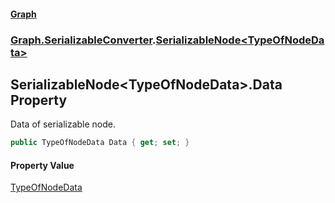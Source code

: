 #### [Graph](./index.md 'index')
### [Graph.SerializableConverter](./Graph-SerializableConverter.md 'Graph.SerializableConverter').[SerializableNode&lt;TypeOfNodeData&gt;](./Graph-SerializableConverter-SerializableNode-TypeOfNodeData-.md 'Graph.SerializableConverter.SerializableNode&lt;TypeOfNodeData&gt;')
## SerializableNode&lt;TypeOfNodeData&gt;.Data Property
Data of serializable node.  
```csharp
public TypeOfNodeData Data { get; set; }
```
#### Property Value
[TypeOfNodeData](./Graph-SerializableConverter-SerializableNode-TypeOfNodeData-.md#Graph-SerializableConverter-SerializableNode-TypeOfNodeData--TypeOfNodeData 'Graph.SerializableConverter.SerializableNode&lt;TypeOfNodeData&gt;.TypeOfNodeData')  
